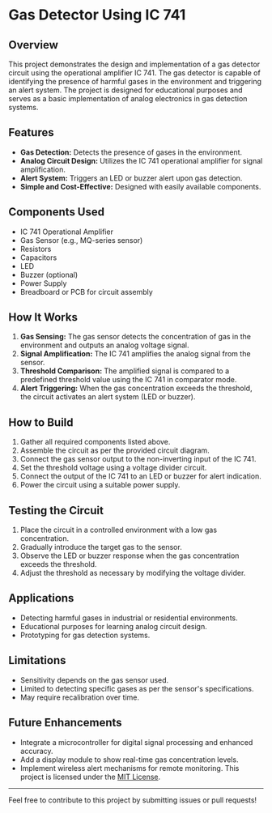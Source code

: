 # Gas Detector Using IC 741

## Overview
This project demonstrates the design and implementation of a gas detector circuit using the operational amplifier IC 741. The gas detector is capable of identifying the presence of harmful gases in the environment and triggering an alert system. The project is designed for educational purposes and serves as a basic implementation of analog electronics in gas detection systems.

## Features
- **Gas Detection:** Detects the presence of gases in the environment.
- **Analog Circuit Design:** Utilizes the IC 741 operational amplifier for signal amplification.
- **Alert System:** Triggers an LED or buzzer alert upon gas detection.
- **Simple and Cost-Effective:** Designed with easily available components.

## Components Used
- IC 741 Operational Amplifier
- Gas Sensor (e.g., MQ-series sensor)
- Resistors
- Capacitors
- LED
- Buzzer (optional)
- Power Supply
- Breadboard or PCB for circuit assembly

## How It Works
1. **Gas Sensing:** The gas sensor detects the concentration of gas in the environment and outputs an analog voltage signal.
2. **Signal Amplification:** The IC 741 amplifies the analog signal from the sensor.
3. **Threshold Comparison:** The amplified signal is compared to a predefined threshold value using the IC 741 in comparator mode.
4. **Alert Triggering:** When the gas concentration exceeds the threshold, the circuit activates an alert system (LED or buzzer).

## How to Build
1. Gather all required components listed above.
2. Assemble the circuit as per the provided circuit diagram.
3. Connect the gas sensor output to the non-inverting input of the IC 741.
4. Set the threshold voltage using a voltage divider circuit.
5. Connect the output of the IC 741 to an LED or buzzer for alert indication.
6. Power the circuit using a suitable power supply.

## Testing the Circuit
1. Place the circuit in a controlled environment with a low gas concentration.
2. Gradually introduce the target gas to the sensor.
3. Observe the LED or buzzer response when the gas concentration exceeds the threshold.
4. Adjust the threshold as necessary by modifying the voltage divider.

## Applications
- Detecting harmful gases in industrial or residential environments.
- Educational purposes for learning analog circuit design.
- Prototyping for gas detection systems.

## Limitations
- Sensitivity depends on the gas sensor used.
- Limited to detecting specific gases as per the sensor's specifications.
- May require recalibration over time.

## Future Enhancements
- Integrate a microcontroller for digital signal processing and enhanced accuracy.
- Add a display module to show real-time gas concentration levels.
- Implement wireless alert mechanisms for remote monitoring.
This project is licensed under the [MIT License](LICENSE).

---
Feel free to contribute to this project by submitting issues or pull requests!
